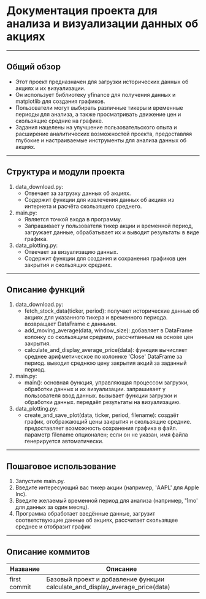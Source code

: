 # Документация проекта для анализа и визуализации данных об акциях
***
## Общий обзор
* Этот проект предназначен для загрузки исторических данных об акциях и их визуализации.
* Он использует библиотеку yfinance для получения данных и matplotlib для создания графиков.
* Пользователи могут выбирать различные тикеры и временные периоды для анализа, а также просматривать движение цен и скользящие средние на графике.
* Задания нацелены на улучшение пользовательского опыта и расширение аналитических возможностей проекта, предоставляя глубокие и настраиваемые инструменты для анализа данных об акциях.
***
## Структура и модули проекта
1. data_download.py:
    * Отвечает за загрузку данных об акциях.
    * Содержит функции для извлечения данных об акциях из интернета и расчёта скользящего среднего.
2. main.py:
    * Является точкой входа в программу.
    * Запрашивает у пользователя тикер акции и временной период, загружает данные, обрабатывает их и выводит результаты в виде графика.
3. data_plotting.py:
    * Отвечает за визуализацию данных.
    * Содержит функции для создания и сохранения графиков цен закрытия и скользящих средних.
***
## Описание функций
1. data_download.py:
    - fetch_stock_data(ticker, period):
        получает исторические данные об акциях для указанного тикера и временного периода.
        возвращает DataFrame с данными.
    - add_moving_average(data, window_size):
        добавляет в DataFrame колонку со скользящим средним, рассчитанным на основе цен закрытия.
    - calculate_and_display_average_price(data):
        функция вычисляет среднее арифметическое по колоннке 'Close' DataFrame за период.
        выводит среднюю цену закрытия акций за заданный период.
2. main.py:
    - main():
          основная функция, управляющая процессом загрузки, обработки данных и их визуализации.
          запрашивает у пользователя ввод данных.
          вызывает функции загрузки и обработки данных.
          передаёт результаты на визуализацию.
3. data_plotting.py:
    - create_and_save_plot(data, ticker, period, filename):
          создаёт график, отображающий цены закрытия и скользящие средние.
          предоставляет возможность сохранения графика в файл.
          параметр filename опционален; если он не указан, имя файла генерируется автоматически.
***
## Пошаговое использование
1. Запустите main.py.
2. Введите интересующий вас тикер акции (например, 'AAPL' для Apple Inc).
3. Введите желаемый временной период для анализа (например, '1mo' для данных за один месяц).
4. Программа обработает введённые данные, загрузит соответствующие данные об акциях, рассчитает скользящее среднее и отобразит график
***
<!--описание коммитов-->
## Описание коммитов
| Название | Описание                                                        |
|-------------|-------------------------------------------------------------------------------|
| first commit| Базовый проект и добавление функции calculate_and_display_average_price(data) |
